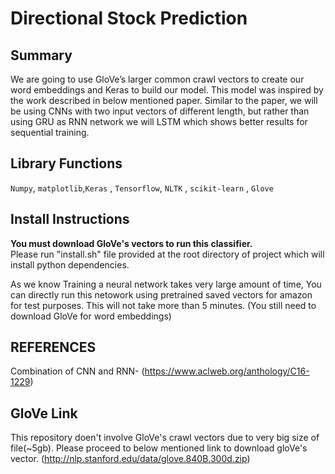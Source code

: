 # Directional Stock Prediction

## Summary
We are going to use GloVe’s larger common crawl vectors to create our word embeddings and Keras to build our model. This model was inspired by the work described in below mentioned paper. Similar to the paper, we will be using CNNs with two input vectors of different length, but rather than using GRU as RNN network we will LSTM which shows better results for sequential training.

## Library Functions
 `Numpy`, `matplotlib`,`Keras` , `Tensorflow`, `NLTK` , `scikit-learn` , `Glove`

## Install Instructions
**You must download GloVe's vectors to run this classifier.** \
Please run "install.sh" file provided at the root directory of project which will install python dependencies. 

As we know Training a neural network takes very large amount of time, You can directly run this netowork using pretrained saved vectors for amazon for test purposes. This will not take more than 5 minutes. (You still need to download GloVe for word embeddings)


 
## REFERENCES
Combination of CNN and RNN-
(https://www.aclweb.org/anthology/C16-1229)


## GloVe Link
This repository doen't involve GloVe's crawl vectors due to very big size of file(~5gb). Please proceed to below mentioned link to download gloVe's vector.
(http://nlp.stanford.edu/data/glove.840B.300d.zip) 
